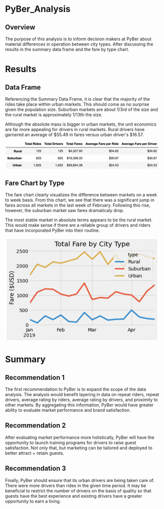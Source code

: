 # PyBer_Analysis
## Overview
The purpose of this analysis is to inform decision makers at PyBer about material differences in operation between city types. After discussing the results in the summary data frame and the fare by type chart.

# Results
## Data Frame
Referencing the Summary Data Frame, it is clear that the majority of the rides take place within urban markets. This should come as no surprise given the population size. Suburban markets are about 1/3rd of the size and the rural market is approximately 1/13th the size.

Although the absolute mass is bigger in urban markets, the unit economics are far more appealing for drivers in rural markets. Rural drivers have garnered an average of $55.49 in fares versus urban driver's $16.57.

![PyBer Summary Data Frame](https://github.com/kramerkyle/PyBer_Analysis/blob/main/analysis/pyber_summary_df.png)

## Fare Chart by Type
The fare chart clearly visualizes the difference between markets on a week to week basis. From this chart, we see that there was a significant jump in fares across all markets in the last week of February. Following this rise, however, the suburban market saw fares dramaticaly drop.

The most stable market in absolute terms appears to be the rural market. This would make sense if there are a reliable group of drivers and riders that have incorporated PyBer into their routine.

![Total Fare by City Type](https://github.com/kramerkyle/PyBer_Analysis/blob/main/analysis/PyBer_fare_summary.png)

# Summary
## Recommendation 1
The first recommendation to PyBer is to expand the scope of the data analysis. The analysis would benefit layering in data on repeat riders, repeat drivers, average rating by riders, average rating by drivers, and proximity to other markets. By aggregating this information, PyBer would have greater ability to evaluate market performance and brand satisfaction.

## Recommendation 2
After evaluating market performance more holistically, PyBer will have the opportunity to launch training programs for drivers to raise guest satisfaction. Not only that, but marketing can be tailored and deployed to better attract + retain guests.

## Recommendation 3
Finally, PyBer should ensure that its urban drivers are being taken care of. There were more drivers than rides in the given time period. It may be beneficial to restrict the number of drivers on the basis of quality so that guests have the best experience and existing drivers have a greater opportunity to earn a living.
